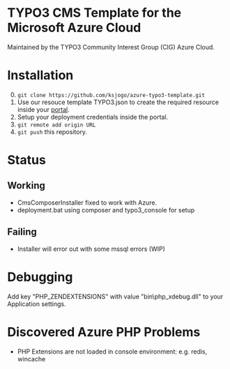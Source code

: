 # TYPO3 CMS Template for the Microsoft Azure Cloud

Maintained by the TYPO3 Community Interest Group (CIG) Azure Cloud.

# Installation
0. `git clone https://github.com/ksjogo/azure-typo3-template.git`
1. Use our resouce template TYPO3.json to create the required resource inside your [portal](https://portal.azure.com).
2. Setup your deployment credentials inside the portal.
3.  `git remote add origin URL`
4. `git push` this repository.

# Status
## Working
* CmsComposerInstaller fixed to work with Azure.
* deployment.bat using composer and typo3_console for setup

## Failing
* Installer will error out with some mssql errors (WIP)

# Debugging
Add key "PHP_ZENDEXTENSIONS" with value "bin\php_xdebug.dll" to your Application settings.

# Discovered Azure PHP Problems
* PHP Extensions are not loaded in console environment: e.g. redis, wincache
